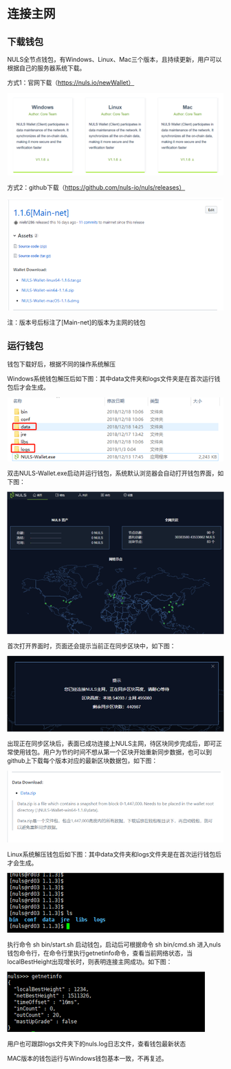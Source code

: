 # 连接主网

## 下载钱包

NULS全节点钱包，有Windows、Linux、Mac三个版本，且持续更新，用户可以根据自己的服务器系统下载。

方式1：官网下载（https://nuls.io/newWallet）

![1546518367717](./img/1546518367717.png)

方式2：github下载（https://github.com/nuls-io/nuls/releases）

![1546518556230](./img/1546518556230.png)

注：版本号后标注了[Main-net]的版本为主网的钱包

## 运行钱包

钱包下载好后，根据不同的操作系统解压

Windows系统钱包解压后如下图：其中data文件夹和logs文件夹是在首次运行钱包后才会生成。

![1546518956812](./img/1546518956812.png)

双击NULS-Wallet.exe启动并运行钱包，系统默认浏览器会自动打开钱包界面，如下图：

![1546519370742](./img/1546519370742.png)

首次打开界面时，页面还会提示当前正在同步区块中，如下图：

![1546519548787](./img/1546519548787.png)

出现正在同步区块后，表面已成功连接上NULS主网，待区块同步完成后，即可正常使用钱包。用户为节约时间不想从第一个区块开始重新同步数据，也可以到github上下载每个版本对应的最新区块数据包，如下图：

![1546520020388](./img/1546520020388.png)



Linux系统解压钱包后如下图：其中data文件夹和logs文件夹是在首次运行钱包后才会生成。

![1546520382686](./img/1546520382686.png)

执行命令  sh bin/start.sh 启动钱包，启动后可根据命令 sh bin/cmd.sh 进入nuls钱包命令行，在命令行里执行getnetinfo命令，查看当前网络状态，当localBestHeight出现增长时，则表明连接主网成功。如下图：

![1546520727643](./img/1546520727643.png)

用户也可跟踪logs文件夹下的nuls.log日志文件，查看钱包最新状态



MAC版本的钱包运行与Windows钱包基本一致，不再复述。